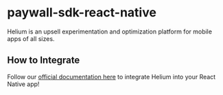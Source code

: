# paywall-sdk-react-native

Helium is an upsell experimentation and optimization platform for mobile apps of all sizes.

## How to Integrate

Follow our [official documentation here](https://docs.tryhelium.com/sdk/quickstart-react-native) to integrate Helium into your React Native app!


